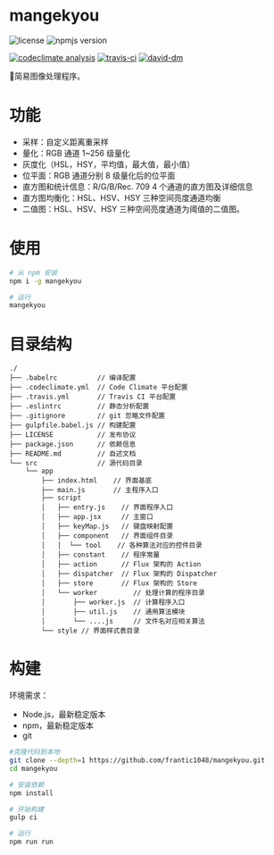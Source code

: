 # mangekyou
![license](https://img.shields.io/github/license/frantic1048/mangekyou.svg?style=flat-square)
![npmjs version](https://img.shields.io/npm/v/mangekyou.svg?style=flat-square)

[![codeclimate analysis](https://img.shields.io/codeclimate/github/frantic1048/mangekyou.svg?style=flat-square)](https://codeclimate.com/github/frantic1048/mangekyou)
[![travis-ci](https://img.shields.io/travis/frantic1048/mangekyou.svg?style=flat-square)](https://travis-ci.org/frantic1048/mangekyou)
[![david-dm](https://img.shields.io/david/frantic1048/mangekyou.svg?style=flat-square)](https://david-dm.org/frantic1048/mangekyou)

:stars:简易图像处理程序。

# 功能

- 采样：自定义距离重采样
- 量化：RGB 通道 1~256 级量化
- 灰度化（HSL，HSY，平均值，最大值，最小值）
- 位平面：RGB 通道分别 8 级量化后的位平面
- 直方图和统计信息：R/G/B/Rec. 709 4 个通道的直方图及详细信息
- 直方图均衡化：HSL、HSV、HSY 三种空间亮度通道均衡
- 二值图：HSL、HSV、HSY 三种空间亮度通道为阈值的二值图。

# 使用

```bash
# 从 npm 安装
npm i -g mangekyou

# 运行
mangekyou
```

# 目录结构

```
./
├── .babelrc          // 编译配置
├── .codeclimate.yml  // Code Climate 平台配置
├── .travis.yml       // Travis CI 平台配置
├── .eslintrc         // 静态分析配置
├── .gitignore        // git 忽略文件配置
├── gulpfile.babel.js // 构建配置
├── LICENSE           // 发布协议
├── package.json      // 依赖信息
├── README.md         // 自述文档
└── src               // 源代码目录
    └── app
        ├── index.html    // 界面基底
        ├── main.js       // 主程序入口
        ├── script
        │   ├── entry.js    // 界面程序入口
        │   ├── app.jsx     // 主窗口
        │   ├── keyMap.js   // 键盘映射配置
        │   ├── component   // 界面组件目录
        │   │  └── tool    // 各种算法对应的控件目录
        │   ├── constant    // 程序常量
        │   ├── action      // Flux 架构的 Action
        │   ├── dispatcher  // Flux 架构的 Dispatcher
        │   ├── store       // Flux 架构的 Store
        │   └── worker         // 处理计算的程序目录
        │       ├── worker.js  // 计算程序入口
        │       ├── util.js    // 通用算法模块
        │       └── ....js     // 文件名对应相关算法
        └── style // 界面样式表目录
```

# 构建

环境需求：

- Node.js，最新稳定版本
- npm，最新稳定版本
- git

```bash
#克隆代码到本地
git clone --depth=1 https://github.com/frantic1048/mangekyou.git
cd mangekyou

# 安装依赖
npm install

# 开始构建
gulp ci

# 运行
npm run run
```

